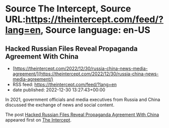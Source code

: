 # Source The Intercept, Source URL:https://theintercept.com/feed/?lang=en, Source language: en-US

## Hacked Russian Files Reveal Propaganda Agreement With China
 - [https://theintercept.com/2022/12/30/russia-china-news-media-agreement/](https://theintercept.com/2022/12/30/russia-china-news-media-agreement/)
 - RSS feed: https://theintercept.com/feed/?lang=en
 - date published: 2022-12-30 13:27:43+00:00

<p>In 2021, government officials and media executives from Russia and China discussed the exchange of news and social content.</p>
<p>The post <a href="https://theintercept.com/2022/12/30/russia-china-news-media-agreement/" rel="nofollow">Hacked Russian Files Reveal Propaganda Agreement With China</a> appeared first on <a href="https://theintercept.com" rel="nofollow">The Intercept</a>.</p>
